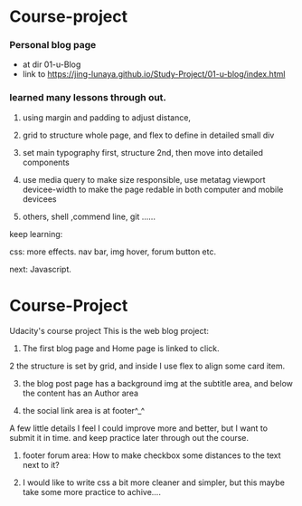 # Course-project
### Personal blog page
- at dir 01-u-Blog
- link to
https://jing-lunaya.github.io/Study-Project/01-u-blog/index.html

### learned many lessons through out.
1. using margin and padding to adjust distance,

2. grid to structure whole page, and flex to define in detailed small div

3. set main typography first, structure 2nd, then move into detailed components

4. use media query to make size responsible, use metatag viewport devicee-width to make the page redable in both computer and mobile devicees


5. others, shell ,commend line, git ......


keep learning:

css: more effects. nav bar, img hover, forum button etc.

next: Javascript.



# Course-Project
Udacity's course project
This is the web blog project:

1. The first blog page and Home page is linked to click.

2 the structure is set by grid, and inside I use flex to align some card item.

3. the blog post page has a background img at the subtitle area,  and below the content has an Author area

4. the social link area is at footer^_^


A few little details I feel I could improve more and better, but I want to submit it in time. and keep practice later through out the course.

1. footer forum area: How to make checkbox some distances to the text next to it?

2. I would like to write css a bit more cleaner and simpler, but this maybe take some more practice to achive....  

